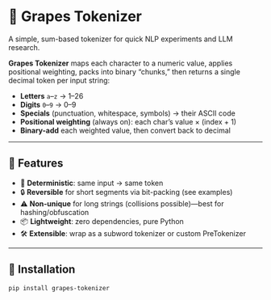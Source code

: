 # 🍇 Grapes Tokenizer

A simple, sum-based tokenizer for quick NLP experiments and LLM research.

**Grapes Tokenizer** maps each character to a numeric value, applies positional weighting, packs into binary “chunks,” then returns a single decimal token per input string:

- **Letters** `a`–`z` → 1–26  
- **Digits** `0`–`9` → 0–9  
- **Specials** (punctuation, whitespace, symbols) → their ASCII code  
- **Positional weighting** (always on): each char’s value × (index + 1)  
- **Binary-add** each weighted value, then convert back to decimal

---

## 🚀 Features

- 🔢 **Deterministic**: same input → same token  
- 🔒 **Reversible** for short segments via bit-packing (see examples)  
- ⚠️ **Non-unique** for long strings (collisions possible)—best for hashing/obfuscation  
- 📦 **Lightweight**: zero dependencies, pure Python  
- 🛠️ **Extensible**: wrap as a subword tokenizer or custom PreTokenizer  

---

## 💾 Installation

```bash
pip install grapes-tokenizer
